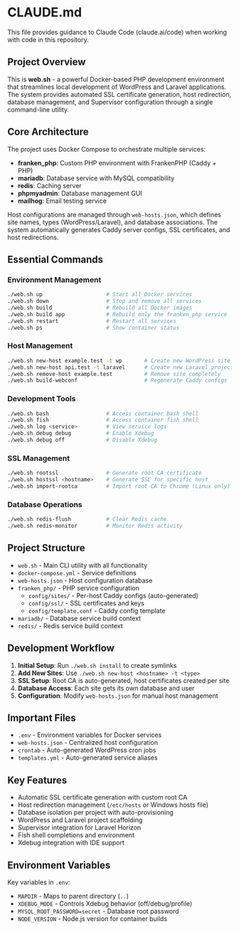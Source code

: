 # CLAUDE.md

This file provides guidance to Claude Code (claude.ai/code) when working with code in this repository.

## Project Overview

This is **web.sh** - a powerful Docker-based PHP development environment that streamlines local development of WordPress and Laravel applications. The system provides automated SSL certificate generation, host redirection, database management, and Supervisor configuration through a single command-line utility.

## Core Architecture

The project uses Docker Compose to orchestrate multiple services:
- **franken_php**: Custom PHP environment with FrankenPHP (Caddy + PHP) 
- **mariadb**: Database service with MySQL compatibility
- **redis**: Caching server
- **phpmyadmin**: Database management GUI
- **mailhog**: Email testing service

Host configurations are managed through `web-hosts.json`, which defines site names, types (WordPress/Laravel), and database associations. The system automatically generates Caddy server configs, SSL certificates, and host redirections.

## Essential Commands

### Environment Management
```bash
./web.sh up                    # Start all Docker services
./web.sh down                  # Stop and remove all services
./web.sh build                 # Rebuild all Docker images
./web.sh build app             # Rebuild only the franken_php service
./web.sh restart               # Restart all services
./web.sh ps                    # Show container status
```

### Host Management
```bash
./web.sh new-host example.test -t wp       # Create new WordPress site
./web.sh new-host api.test -t laravel      # Create new Laravel project
./web.sh remove-host example.test          # Remove site completely
./web.sh build-webconf                     # Regenerate Caddy configs
```

### Development Tools
```bash
./web.sh bash                  # Access container bash shell
./web.sh fish                  # Access container fish shell
./web.sh log <service>         # View service logs
./web.sh debug debug           # Enable Xdebug
./web.sh debug off             # Disable Xdebug
```

### SSL Management
```bash
./web.sh rootssl               # Generate root CA certificate
./web.sh hostssl <hostname>    # Generate SSL for specific host
./web.sh import-rootca         # Import root CA to Chrome (Linux only)
```

### Database Operations
```bash
./web.sh redis-flush           # Clear Redis cache
./web.sh redis-monitor         # Monitor Redis activity
```

## Project Structure

- `web.sh` - Main CLI utility with all functionality
- `docker-compose.yml` - Service definitions
- `web-hosts.json` - Host configuration database
- `franken_php/` - PHP service configuration
  - `config/sites/` - Per-host Caddy configs (auto-generated)
  - `config/ssl/` - SSL certificates and keys
  - `config/template.conf` - Caddy config template
- `mariadb/` - Database service build context
- `redis/` - Redis service build context

## Development Workflow

1. **Initial Setup**: Run `./web.sh install` to create symlinks
2. **Add New Sites**: Use `./web.sh new-host <hostname> -t <type>`
3. **SSL Setup**: Root CA is auto-generated, host certificates created per site
4. **Database Access**: Each site gets its own database and user
5. **Configuration**: Modify `web-hosts.json` for manual host management

## Important Files

- `.env` - Environment variables for Docker services
- `web-hosts.json` - Centralized host configuration
- `crontab` - Auto-generated WordPress cron jobs
- `templates.yml` - Auto-generated service aliases

## Key Features

- Automatic SSL certificate generation with custom root CA
- Host redirection management (`/etc/hosts` or Windows hosts file)
- Database isolation per project with auto-provisioning
- WordPress and Laravel project scaffolding
- Supervisor integration for Laravel Horizon
- Fish shell completions and environment
- Xdebug integration with IDE support

## Environment Variables

Key variables in `.env`:
- `MAPDIR` - Maps to parent directory (`..`)
- `XDEBUG_MODE` - Controls Xdebug behavior (off/debug/profile)
- `MYSQL_ROOT_PASSWORD=secret` - Database root password
- `NODE_VERSION` - Node.js version for container builds